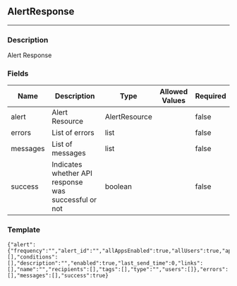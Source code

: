## AlertResponse
---
### Description
Alert Response
### Fields
| Name | Description | Type | Allowed Values | Required |
| ---- | ----------- | ---- | -------------- | -------- |
| alert | Alert Resource | AlertResource |  | false |
| errors | List of errors | list |  | false |
| messages | List of messages | list |  | false |
| success | Indicates whether API response was successful or not | boolean |  | false |
### Template
```
{"alert":{"frequency":"","alert_id":"","allAppsEnabled":true,"allUsers":true,"apps":[],"conditions":[],"description":"","enabled":true,"last_send_time":0,"links":[],"name":"","recipients":[],"tags":[],"type":"","users":[]},"errors":[],"messages":[],"success":true}
```
